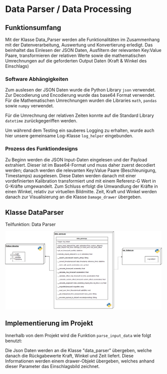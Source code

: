 # Data Parser / Data Processing


## Funktionsumfang

Mit der Klasse Data_Parser werden alle Funktionalitäten im Zusammenhang mit der Datenverarbeitung, Auswertung und Konvertierung erledigt.
Das beinhaltet das Einlesen der JSON Daten, Ausfiltern der relevanten Key:Value Paare, transformieren der relativen Werte sowie die mathematischen Umrechnungen auf die geforderten Output Daten (Kraft & Winkel des Einschlags)


### Software Abhängigkeiten

Zum auslesen der JSON Daten wurde die Python Library `json` verwendet. Zur Decodierung und Encodierung wurde das base64 Format verwendet.
Für die Mathematischen Umrechnungen wurden die Libraries `math`, `pandas` sowie `numpy` verwendet.

Für die Umrechnung der relativen Zeiten konnte auf die Standard Library `datetime` zurückgegeriffen werden.

Um während dem Testing ein sauberes Logging zu erhalten, wurde auch hier unsere gemeinsame Log-Klasse `log_helper` eingebunden.


### Prozess des Funktiondesigns

Zu Beginn werden die JSON Input-Daten eingelesen und der Payload extrahiert. Dieser ist im Base64-Format und muss daher zuerst decodiert werden; danach werden die relevanten Key:Value Paare (Beschleunigung, Timestamps) ausgelesen.
Diese Daten werden danach mit einer vordefinierten Kalibration transformiert und mit einem Referenz-G Wert in G-Kräfte umgewandelt.
Zum Schluss erfolgt die Umwandlung der Kräfte in einen Winkel, relativ zur virtuellen Bildmitte.
Zeit, Kraft und Winkel werden danach zur Visualisierung an die Klasse `Damage_drawer` übergeben.


## Klasse DataParser

Teilfunktion: Data Parser

![Klassendiagramm Data Parser](img/STARTHACK_data_parsers_class.png "Klassendiagramm Data Parser")


## Implementierung im Projekt

Innerhalb von dem Projekt wird die Funktion `parse_input_data` wie folgt benutzt:

Die Json Daten werden an die Klasse "data_parser" übergeben, welche danach die Rückgabewerte Kraft, Winkel und Zeit liefert.
Diese Informationen werden einem drawer-Objekt übergeben, welches anhand dieser Parameter das Einschlagsbild zeichnet.

